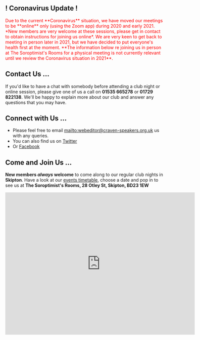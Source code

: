 
## ! Coronavirus Update !

<span style="color:red;">
Due to the current **Coronavirus** situation, we have moved our meetings to be **online** only (using the Zoom app) during 2020 and early 2021. *New members are very welcome at these  sessions, please get in contact to obtain instructions for joining us online*. We are very keen to get back to meeting in person later in 2021, but we have decided to put everyone's health first at the moment. **The information below re joining us in person at The Soroptimist's Rooms for a physical meeting is not currently relevant until we review the Coronavirus situation in 2021**.
</span>

## Contact Us ...

If you'd like to have a chat with somebody before attending a club night or online session, please give
one of us a call on **01535 665278** or **01729 822138**. We'll be happy to explain more about our club and answer any questions that you may have.

## Connect with Us ...

- Please feel free to email <mailto:webeditor@craven-speakers.org.uk> us with any queries.  
- You can also find us on [Twitter](https://twitter.com/cravenspeakers)
- Or [Facebook](https://www.facebook.com/Craven-Speakers-Club-1497457170340311/)

## Come and Join Us ...

**New members _always_ welcome** to come along to our regular club nights in **Skipton**.
Have a look at our [events timetable](/events.html), choose a date and pop in to see us
at **The Soroptimist's Rooms, 28 Otley St, Skipton, BD23 1EW**

<iframe src="https://www.google.com/maps/embed?pb=!1m18!1m12!1m3!1d1173.6622748265584!2d-2.0151261426137244!3d53.96150418011255!2m3!1f0!2f0!3f0!3m2!1i1024!2i768!4f13.1!3m3!1m2!1s0x487bf3951c85a309%3A0xa09c57cd5c849ae0!2s28+Otley+St%2C+Skipton+BD23!5e0!3m2!1sen!2suk!4v1509919997418" width="600" height="450" frameborder="0" style="border:0" allowfullscreen></iframe>


